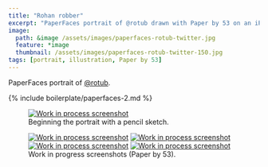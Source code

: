 ```yaml
---
title: "Rohan robber"
excerpt: "PaperFaces portrait of @rotub drawn with Paper by 53 on an iPad."
image: 
  path: &image /assets/images/paperfaces-rotub-twitter.jpg 
  feature: *image
  thumbnail: /assets/images/paperfaces-rotub-twitter-150.jpg
tags: [portrait, illustration, Paper by 53]
---
```


PaperFaces portrait of <a href="http://twitter.com/rotub">@rotub</a>.

{% include boilerplate/paperfaces-2.md %}

<figure>
	<a href="/assets/images/paperfaces-rotub-process-1-lg.jpg"><img src="/assets/images/paperfaces-rotub-process-1-750.jpg" alt="Work in process screenshot"></a>
	<figcaption>Beginning the portrait with a pencil sketch.</figcaption>
</figure>

<figure class="half">
	<a href="/assets/images/paperfaces-rotub-process-2-lg.jpg"><img src="/assets/images/paperfaces-rotub-process-2-600.jpg" alt="Work in process screenshot"></a>
	<a href="/assets/images/paperfaces-rotub-process-3-lg.jpg"><img src="/assets/images/paperfaces-rotub-process-3-600.jpg" alt="Work in process screenshot"></a>
	<a href="/assets/images/paperfaces-rotub-process-4-lg.jpg"><img src="/assets/images/paperfaces-rotub-process-4-600.jpg" alt="Work in process screenshot"></a>
	<a href="/assets/images/paperfaces-rotub-process-5-lg.jpg"><img src="/assets/images/paperfaces-rotub-process-5-600.jpg" alt="Work in process screenshot"></a>
	<figcaption>Work in progress screenshots (Paper by 53).</figcaption>
</figure>
